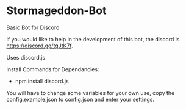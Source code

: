# Stormageddon-Bot

Basic Bot for Discord

If you would like to help in the development of this bot, the discord is https://discord.gg/tgJtK7f.

Uses discord.js

Install Commands for Dependancies:

- npm install discord.js

You will have to change some variables for your own use, copy the config.example.json to config.json and enter your settings.